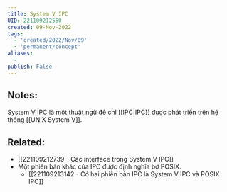 ```yaml
---
title: System V IPC
UID: 221109212550
created: 09-Nov-2022
tags:
  - 'created/2022/Nov/09'
  - 'permanent/concept'
aliases:
  - 
publish: False
---
```

## Notes:
System V IPC là một thuật ngữ để chỉ [[IPC|IPC]] được phát triển trên hệ thống [[UNIX System V]].

## Related:
- [[221109212739 - Các interface trong System V IPC]]
- Một phiên bản khác của IPC được định nghĩa bở POSIX.
	- [[221109213142 - Có hai phiên bản IPC là System V IPC và POSIX IPC]]




